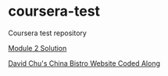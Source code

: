 # coursera-test
Coursera test repository

<a href="https://balwantsinghmnit.github.io/coursera-test/site/">Module 2 Solution</a>

<a href="https://balwantsinghmnit.github.io/coursera-test/module3/">David Chu's China Bistro Website Coded Along</a>
